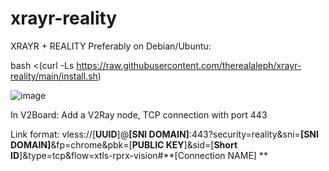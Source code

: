 # xrayr-reality
XRAYR + REALITY
Preferably on Debian/Ubuntu:

bash <(curl -Ls https://raw.githubusercontent.com/therealaleph/xrayr-reality/main/install.sh)

![image](https://github.com/therealaleph/xrayr-reality/assets/67456590/daab093c-d48e-462b-bf1b-8b754c21452f)

In V2Board: 
Add a V2Ray node, TCP connection with port 443

Link format:
vless://[**UUID**]@**[SNI DOMAIN]**:443?security=reality&sni=**[SNI DOMAIN]**&fp=chrome&pbk=[**PUBLIC KEY**]&sid=[**Short ID**]&type=tcp&flow=xtls-rprx-vision#**[Connection NAME] **
